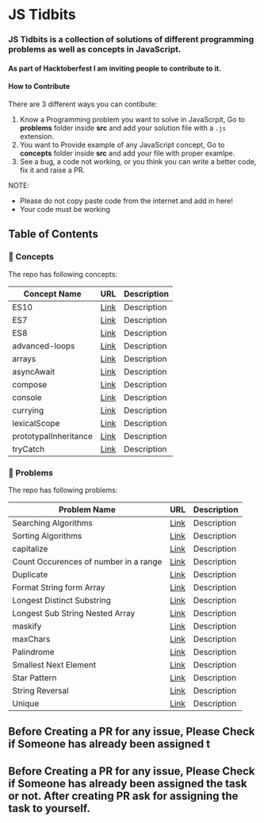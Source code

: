 # JS Tidbits

### JS Tidbits is a collection of solutions of different programming problems as well as concepts in JavaScript.  

#### As part of Hacktoberfest I am inviting people to contribute to it.

#### How to Contribute

There are 3 different ways you can contibute:

  1. Know a Programming problem you want to solve in JavaScrpit, Go to **problems** folder inside **src** and add your solution file with a `.js` extension.
  2. You want to Provide example of any JavaScript concept, Go to **concepts** folder inside **src** and add your file with proper examlpe.
  3. See a bug, a code not working, or you think you can write a better code, fix it and raise a PR.
  
 NOTE: 
  - Please do not copy paste code from the internet and add in here!
  - Your code must be working

## Table of Contents
  
### :notebook_with_decorative_cover: Concepts
The repo has following concepts:

| Concept Name               | URL                                                                                                 | Description          |
| ---------------------------| --------------------------------------------------------------------------------------------------  | ---------------------|
| ES10                       | [Link](https://github.com/vyasriday/JS-Tidbits/blob/master/src/concepts/ES10.js)                    |   Description        |
| ES7                        | [Link](https://github.com/vyasriday/JS-Tidbits/blob/master/src/concepts/ES7.js)                     |   Description        |
| ES8                        | [Link](https://github.com/vyasriday/JS-Tidbits/blob/master/src/concepts/ES8.js)                     |   Description        |
| advanced-loops             | [Link](https://github.com/vyasriday/JS-Tidbits/blob/master/src/concepts/advanced-loops)             |   Description        |
| arrays                     | [Link](https://github.com/vyasriday/JS-Tidbits/blob/master/src/concepts/arrays.js)                  |   Description        |
| asyncAwait                 | [Link](https://github.com/vyasriday/JS-Tidbits/blob/master/src/concepts/asyncAwait.js)              |   Description        |
| compose                    | [Link](https://github.com/vyasriday/JS-Tidbits/blob/master/src/concepts/compose.js)                 |   Description        |
| console                    | [Link](https://github.com/vyasriday/JS-Tidbits/blob/master/src/concepts/console.js)                 |   Description        |
| currying                   | [Link](https://github.com/vyasriday/JS-Tidbits/blob/master/src/concepts/currying.js)                |   Description        |
| lexicalScope               | [Link](https://github.com/vyasriday/JS-Tidbits/blob/master/src/concepts/lexicalScope.js)            |   Description        |
| prototypalInheritance      | [Link](https://github.com/vyasriday/JS-Tidbits/blob/master/src/concepts/prototypalInheritance.js)   |   Description        |
| tryCatch                   | [Link](https://github.com/vyasriday/JS-Tidbits/blob/master/src/concepts/tryCatch.js)                |   Description        |


### :memo: Problems
The repo has following problems:

| Problem Name                          | URL                                                                                                          | Description         |
| --------------------------------------| -----------------------------------------------------------------------------------------------------------  | -----------------------------|
| Searching Algorithms                  | [Link](https://github.com/vyasriday/JS-Tidbits/tree/master/src/problems/Searching)                           |   Description         |
| Sorting Algorithms                    | [Link](https://github.com/vyasriday/JS-Tidbits/tree/master/src/problems/sorting)                             |   Description         |
| capitalize                            | [Link](https://github.com/vyasriday/JS-Tidbits/blob/master/src/problems/capitalize.js)                       |   Description         |
| Count Occurences of number in a range | [Link](https://github.com/vyasriday/JS-Tidbits/blob/master/src/problems/countOccurencesOfANumberInARange.js) |   Description         |
| Duplicate                             | [Link](https://github.com/vyasriday/JS-Tidbits/blob/master/src/problems/duplicate.js)                        |   Description         |
| Format String form Array              | [Link](https://github.com/vyasriday/JS-Tidbits/blob/master/src/problems/formatStringFromArray.js)            |   Description         |
| Longest Distinct Substring            | [Link](https://github.com/vyasriday/JS-Tidbits/blob/master/src/problems/longestDistinctSubstring.js)         |   Description         |
| Longest Sub String Nested Array       | [Link](https://github.com/vyasriday/JS-Tidbits/blob/master/src/problems/longestSubStringNestedArray.js)      |   Description         |
| maskify                               | [Link](https://github.com/vyasriday/JS-Tidbits/blob/master/src/problems/maskify.js)                          |   Description         |
| maxChars                              | [Link](https://github.com/vyasriday/JS-Tidbits/blob/master/src/problems/maxChars.js)                         |   Description         |
| Palindrome                            | [Link](https://github.com/vyasriday/JS-Tidbits/blob/master/src/problems/palindrome.js)                       |   Description         |
| Smallest Next Element                 | [Link](https://github.com/vyasriday/JS-Tidbits/blob/master/src/problems/smallestNextElement.js)              |   Description         |
| Star Pattern                          | [Link](https://github.com/vyasriday/JS-Tidbits/blob/master/src/problems/starPattern.js)                      |   Description         |
| String Reversal                       | [Link](https://github.com/vyasriday/JS-Tidbits/blob/master/src/problems/stringReversal.js)                   |   Description         |
| Unique                                | [Link](https://github.com/vyasriday/JS-Tidbits/blob/master/src/problems/unique.js)                           |   Description         |



## Before Creating a PR for any issue, Please Check if Someone has already been assigned t

## Before Creating a PR for any issue, Please Check if Someone has already been assigned the task or not. After creating PR ask for assigning the task to yourself.
